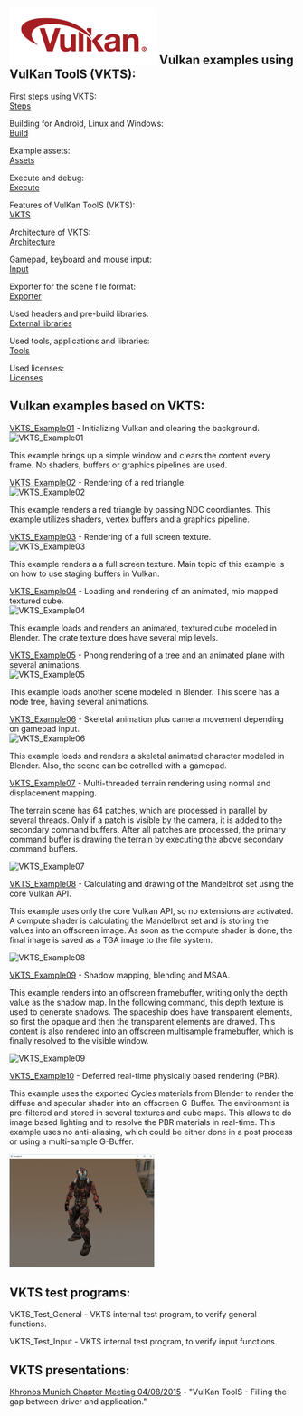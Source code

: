 ![Vulkan](VKTS_Documentation/images/vulkan_logo.png)
Vulkan examples using VulKan ToolS (VKTS):
------------------------------------------

First steps using VKTS:  
[Steps](VKTS_Documentation/FirstSteps.md)

Building for Android, Linux and Windows:  
[Build](VKTS_Documentation/Build.md)

Example assets:  
[Assets](VKTS_Documentation/Assets.md)

Execute and debug:  
[Execute](VKTS_Documentation/Execute.md)

Features of VulKan ToolS (VKTS):  
[VKTS](VKTS_Documentation/VKTS.md)

Architecture of VKTS:  
[Architecture](VKTS_Documentation/Architecture.md)

Gamepad, keyboard and mouse input:  
[Input](VKTS_Documentation/Input.md)

Exporter for the scene file format:  
[Exporter](VKTS_Documentation/Exporter.md)

Used headers and pre-build libraries:  
[External libraries](VKTS_Documentation/External.md)

Used tools, applications and libraries:  
[Tools](VKTS_Documentation/Tools.md)

Used licenses:  
[Licenses](VKTS_Documentation/Licenses.md)


Vulkan examples based on VKTS:
------------------------------

[VKTS_Example01](VKTS_Example01) - Initializing Vulkan and clearing the background.  
![VKTS_Example01](VKTS_Documentation/screenshots/VKTS_Example01.png)  
      
This example brings up a simple window and clears the content every frame. No shaders, buffers or graphics pipelines are used.    
      
[VKTS_Example02](VKTS_Example02) - Rendering of a red triangle.  
![VKTS_Example02](VKTS_Documentation/screenshots/VKTS_Example02.png)  
      
This example renders a red triangle by passing NDC coordiantes. This example utilizes shaders, vertex buffers and a graphics pipeline.    
      
[VKTS_Example03](VKTS_Example03) - Rendering of a full screen texture.  
![VKTS_Example03](VKTS_Documentation/screenshots/VKTS_Example03.png)  
      
This example renders a a full screen texture. Main topic of this example is on how to use staging buffers in Vulkan.    
      
[VKTS_Example04](VKTS_Example04) - Loading and rendering of an animated, mip mapped textured cube.  
![VKTS_Example04](VKTS_Documentation/screenshots/VKTS_Example04.png)  
      
This example loads and renders an animated, textured cube modeled in Blender. The crate texture does have several mip levels.    
      
[VKTS_Example05](VKTS_Example05) - Phong rendering of a tree and an animated plane with several animations.  
![VKTS_Example05](VKTS_Documentation/screenshots/VKTS_Example05.png)  
      
This example loads another scene modeled in Blender. This scene has a node tree, having several animations.    
      
[VKTS_Example06](VKTS_Example06) - Skeletal animation plus camera movement depending on gamepad input.  
![VKTS_Example06](VKTS_Documentation/screenshots/VKTS_Example06.png)  
      
This example loads and renders a skeletal animated character modeled in Blender. Also, the scene can be cotrolled with a gamepad.    
      
[VKTS_Example07](VKTS_Example07) - Multi-threaded terrain rendering using normal and displacement mapping.
      
The terrain scene has 64 patches, which are processed in parallel by several threads. Only if a patch is visible by the camera, it is added to the secondary command buffers. After all patches are processed, the primary command buffer is drawing the terrain by executing the above secondary command buffers.    
    
![VKTS_Example07](VKTS_Documentation/screenshots/VKTS_Example07.png)  
  
  
[VKTS_Example08](VKTS_Example08) - Calculating and drawing of the Mandelbrot set using the core Vulkan API.
      
This example uses only the core Vulkan API, so no extensions are activated. A compute shader is calculating the Mandelbrot set and is storing the values into an offscreen image. As soon as the compute shader is done, the final image is saved as a TGA image to the file system.      
    
![VKTS_Example08](VKTS_Documentation/screenshots/VKTS_Example08.png)
  
  
[VKTS_Example09](VKTS_Example09) - Shadow mapping, blending and MSAA.
      
This example renders into an offscreen framebuffer, writing only the depth value as the shadow map. In the following command, this depth texture is used to generate shadows. The spaceship does have transparent elements, so first the opaque and then the transparent elements are drawed. This content is also rendered into an offscreen multisample framebuffer, which is finally resolved to the visible window.   
    
![VKTS_Example09](VKTS_Documentation/screenshots/VKTS_Example09.png)
  
  
[VKTS_Example10](VKTS_Example10) - Deferred real-time physically based rendering (PBR).
      
This example uses the exported Cycles materials from Blender to render the diffuse and specular shader into an offscreen G-Buffer. The environment is pre-filtered and stored in several textures and cube maps. This allows to do image based lighting and to resolve the PBR materials in real-time. This example uses no anti-aliasing, which could be either done in a post process or using a multi-sample G-Buffer.  
    
![VKTS_Example10](VKTS_Documentation/screenshots/VKTS_Example10.png)
  
  
VKTS test programs:
-------------------

VKTS_Test_General - VKTS internal test program, to verify general functions.

VKTS_Test_Input   - VKTS internal test program, to verify input functions.
  
  
VKTS presentations:
-------------------

[Khronos Munich Chapter Meeting 04/08/2015](VKTS_Documentation/presentations/Khronos_Chapter_VKTS.pdf) - "VulKan ToolS - Filling the gap between driver and application."


